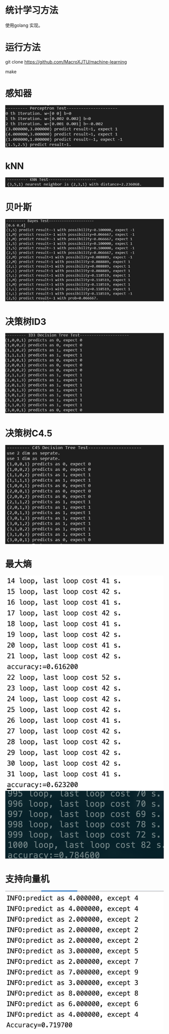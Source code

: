 # 统计学习方法
使用golang 实现。

# 运行方法
git clone https://github.com/MacroXJTU/machine-learning

make

# 感知器
![image](https://raw.githubusercontent.com/MacroXJTU/machine-learning/master/pics/perceptron.png)

# kNN
![image](https://raw.githubusercontent.com/MacroXJTU/machine-learning/master/pics/knn.png)

# 贝叶斯
![image](https://raw.githubusercontent.com/MacroXJTU/machine-learning/master/pics/bayes.png)

# 决策树ID3
![image](https://raw.githubusercontent.com/MacroXJTU/machine-learning/master/pics/id3.png)

# 决策树C4.5
![image](https://raw.githubusercontent.com/MacroXJTU/machine-learning/master/pics/c45.png)

# 最大熵
![image](https://raw.githubusercontent.com/MacroXJTU/machine-learning/master/pics/maxentropy2.png)
![image](https://raw.githubusercontent.com/MacroXJTU/machine-learning/master/pics/maxentropy.png)

# 支持向量机
![image](https://raw.githubusercontent.com/MacroXJTU/machine-learning/master/pics/svm.png)
